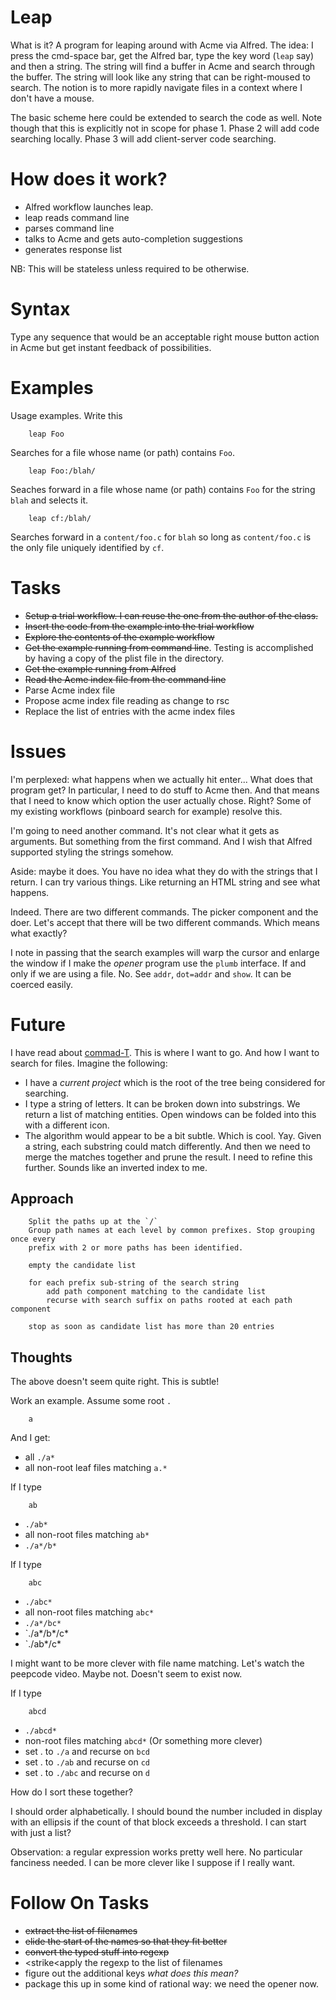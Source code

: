 Leap
====

What is it? A program for leaping around with Acme via Alfred. The
idea: I press the cmd-space bar, get the Alfred bar, type the key word
(`leap` say) and then a string. The string will find a buffer in Acme
and search through the buffer. The string will look like any string
that can be right-moused to search. The notion is to more rapidly
navigate files in a context where I don't have a mouse.

The basic scheme here could be extended to search the code as well.
Note though that this is explicitly not in scope for phase 1. Phase 2
will add code searching locally. Phase 3 will add client-server code
searching.

How does it work?
===

*  Alfred workflow launches leap.
*  leap reads command line
*  parses command line
*  talks to Acme and gets auto-completion suggestions
*  generates response list

NB: This will be stateless unless required to be otherwise.

Syntax
===
Type any sequence that would be an acceptable right mouse button action in Acme but
get instant feedback of possibilities.


Examples
===
Usage examples. Write this

		leap Foo

Searches for a file whose name (or path) contains `Foo`. 

		leap Foo:/blah/

Seaches forward in a file whose name (or path) contains `Foo` for the string `blah` 
and selects it. 

		leap cf:/blah/

Searches forward in a `content/foo.c` for `blah` so long as `content/foo.c` is the only
file uniquely identified by `cf`. 



Tasks
====

*  <strike>Setup a trial workflow. I can reuse the one from the author of the class.</strike>
* <strike> Insert the code from the example into the trial workflow</strike>
*  <strike>Explore the contents of the example workflow</strike>
*  <strike>Get the example running from command line</strike>. Testing is accomplished by having a copy of the plist file in the directory.
*  <strike>Get the example running from Alfred</strike>
*  <strike>Read the Acme index file from the command line</strike>
* <strke>Parse Acme index file</strike>
* Propose acme index file reading as change to rsc
*  Replace the list of entries with the acme index files


Issues
====
I'm perplexed: what happens when we actually hit enter... What does that
program get? In particular, I need to do stuff to Acme then. And that means
that I need to know which option the user actually chose. Right? Some of my
existing workflows (pinboard search for example) resolve this.

I'm going to need another command. It's not clear what it gets as arguments.
But something from the first command. And I wish that Alfred supported styling
the strings somehow.

Aside: maybe it does. You have no idea what they do with the strings that I return.
I can try various things. Like returning an HTML string and see what happens.

Indeed. There are two different commands. The picker component and the doer.
Let's accept that there will be two different commands. Which means what exactly?

I note in passing that the search examples will warp the cursor and enlarge the window
if I make the *opener* program use the `plumb` interface. If and only if we are using
a file. No. See `addr`, `dot=addr` and `show`. It can be coerced easily.

Future
===
I have read about [commad-T](https://wincent.com/products/command-t). This is
where I want to go. And how I want to search for files. Imagine the following:

*  I have a *current project* which is the root of the tree being considered for
searching.
*  I type a string of letters. It can be broken down into substrings. We return a 
list of matching entities. Open windows can be folded into this with a different
icon.
*  The algorithm would appear to be a bit subtle. Which is cool. Yay. Given a string,
each substring could match differently. And then we need to merge the matches
together and prune the result. I need to refine this further. Sounds like an inverted
index to me.

Approach
----

		Split the paths up at the `/`
		Group path names at each level by common prefixes. Stop grouping once every
		prefix with 2 or more paths has been identified.

		empty the candidate list

		for each prefix sub-string of the search string
			add path component matching to the candidate list
			recurse with search suffix on paths rooted at each path component

		stop as soon as candidate list has more than 20 entries
			
Thoughts
----
The above doesn't seem quite right. This is subtle!

Work an example. Assume some root `.`

		a

And I get:

*   all `./a*`
*   all  non-root leaf files matching `a.*`

If I type

		ab

*  `./ab*`
*  all non-root files matching `ab*`
*  `./a*/b*`

If I type

		abc

*  `./abc*`
*   all non-root files matching `abc*`
*  `./a*/bc*`
*  `./a*/b*/c*
*   `./ab*/c*

I might want to be more clever with file name matching. 
Let's watch the peepcode video. Maybe not. Doesn't seem to exist now.

If I type
	
		abcd

*  `./abcd*`
*  non-root files matching `abcd*` (Or something more clever)
*  set . to `./a` and recurse on `bcd`
*  set . to `./ab` and recurse on `cd`
*  set . to `./abc` and recurse on `d`

How do I sort these together?

I should order alphabetically. I should bound the number included in display with
an ellipsis if the count of that block exceeds a threshold. I can start with just a list?

Observation: a regular expression works pretty well here. No particular fanciness needed.
I can be more clever like I suppose if I really want.

Follow On Tasks
===

*  <strike>extract the list of filenames</strike>
*  <strike>elide the start of the names so that they fit better</strike>
*  <strike>convert the typed stuff into regexp </strike>
*  <strike<apply the regexp to the list of filenames</strike>
*  figure out the additional keys *what does this mean?*
*  package this up in some kind of rational way: we need the opener now.









